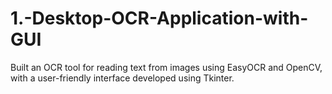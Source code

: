 # 1.-Desktop-OCR-Application-with-GUI
Built an OCR tool for reading text from images using EasyOCR and OpenCV, with a user-friendly interface developed using Tkinter.
